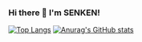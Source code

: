 ### Hi there 👋 I'm SENKEN!

[![Top Langs](https://github-readme-stats.vercel.app/api/top-langs/?username=senkenn)](https://github.com/anuraghazra/github-readme-stats)
[![Anurag's GitHub stats](https://github-readme-stats.vercel.app/api?username=senkenn)](https://github.com/anuraghazra/github-readme-stats)

